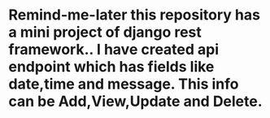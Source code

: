 # Remind-me-later this repository has a mini project of django rest framework.. I have created api endpoint which has fields like date,time and message. This info can be Add,View,Update and Delete.
